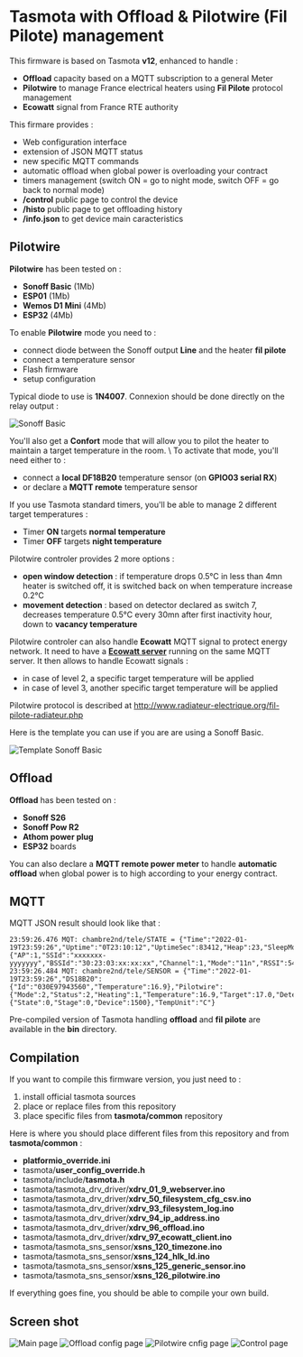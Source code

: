 Tasmota with Offload & Pilotwire (Fil Pilote) management
=============

This firmware is based on Tasmota **v12**, enhanced to handle :
* **Offload** capacity based on a MQTT subscription to a general Meter
* **Pilotwire** to manage France electrical heaters using **Fil Pilote** protocol management
* **Ecowatt** signal from France RTE authority

This firmare provides :
  * Web configuration interface
  * extension of JSON MQTT status
  * new specific MQTT commands
  * automatic offload when global power is overloading your contract
  * timers management (switch ON = go to night mode, switch OFF = go back to normal mode)
  * **/control** public page to control the device
  * **/histo** public page to get offloading history
  * **/info.json** to get device main caracteristics

Pilotwire
---------

**Pilotwire** has been tested on :
  * **Sonoff Basic** (1Mb)
  * **ESP01** (1Mb)
  * **Wemos D1 Mini** (4Mb)
  * **ESP32** (4Mb)

To enable **Pilotwire** mode you need to :
  * connect diode between the Sonoff output **Line** and the heater **fil pilote**
  * connect a temperature sensor
  * Flash firmware
  * setup configuration

Typical diode to use is **1N4007**. Connexion should be done directly on the relay output :

![Sonoff Basic](https://raw.githubusercontent.com/NicolasBernaerts/tasmota/master/offload-pilotwire/screen/pilotwire-diode-single.jpg)

You'll also get a **Confort** mode that will allow you to pilot the heater to maintain a target temperature in the room. \\
To activate that mode, you'll need either to :
  * connect a **local DF18B20** temperature sensor (on **GPIO03 serial RX**)
  * or declare a **MQTT remote** temperature sensor

If you use Tasmota standard timers, you'll be able to manage 2 different target temperatures :
  * Timer **ON** targets **normal temperature**
  * Timer **OFF** targets **night temperature**

Pilotwire controler provides 2 more options :
  * **open window detection** : if temperature drops 0.5°C in less than 4mn heater is switched off, it is switched back on when temperature increase 0.2°C
  * **movement detection** : based on detector declared as switch 7, decreases temperature 0.5°C every 30mn after first inactivity hour, down to **vacancy temperature**

Pilotwire controler can also handle **Ecowatt** MQTT signal to protect energy network.
It need to have a [**Ecowatt server**](https://github.com/NicolasBernaerts/tasmota/tree/master/ecowatt) running on the same MQTT server.
It then allows to handle Ecowatt signals :
  * in case of level 2, a specific target temperature will be applied
  * in case of level 3, another specific target temperature will be applied

Pilotwire protocol is described at http://www.radiateur-electrique.org/fil-pilote-radiateur.php

Here is the template you can use if you are are using a Sonoff Basic.

![Template Sonoff Basic](https://raw.githubusercontent.com/NicolasBernaerts/tasmota/master/offload-pilotwire/screen/tasmota-pilotwire-template.png) 

Offload
-------

**Offload** has been tested on :
  * **Sonoff S26**
  * **Sonoff Pow R2**
  * **Athom power plug**
  * **ESP32** boards
  
You can also declare a **MQTT remote power meter** to handle **automatic offload** when global power is to high according to your energy contract.

MQTT
----

MQTT JSON result should look like that :

    23:59:26.476 MQT: chambre2nd/tele/STATE = {"Time":"2022-01-19T23:59:26","Uptime":"0T23:10:12","UptimeSec":83412,"Heap":23,"SleepMode":"Dynamic","Sleep":50,"LoadAvg":19,"MqttCount":5,"POWER":"OFF","Wifi":{"AP":1,"SSId":"xxxxxxx-yyyyyyy","BSSId":"30:23:03:xx:xx:xx","Channel":1,"Mode":"11n","RSSI":54,"Signal":-73,"LinkCount":1,"Downtime":"0T00:00:05"}}
    23:59:26.484 MQT: chambre2nd/tele/SENSOR = {"Time":"2022-01-19T23:59:26","DS18B20":{"Id":"030E97943560","Temperature":16.9},"Pilotwire":{"Mode":2,"Status":2,"Heating":1,"Temperature":16.9,"Target":17.0,"Detect":128,"Window":0},"Offload":{"State":0,"Stage":0,"Device":1500},"TempUnit":"C"}

Pre-compiled version of Tasmota handling **offload** and **fil pilote** are available in the **bin** directory.

Compilation
-----------

If you want to compile this firmware version, you just need to :
1. install official tasmota sources
2. place or replace files from this repository
3. place specific files from **tasmota/common** repository

Here is where you should place different files from this repository and from **tasmota/common** :
* **platformio_override.ini**
* tasmota/**user_config_override.h**
* tasmota/include/**tasmota.h**
* tasmota/tasmota_drv_driver/**xdrv_01_9_webserver.ino**
* tasmota/tasmota_drv_driver/**xdrv_50_filesystem_cfg_csv.ino**
* tasmota/tasmota_drv_driver/**xdrv_93_filesystem_log.ino**
* tasmota/tasmota_drv_driver/**xdrv_94_ip_address.ino**
* tasmota/tasmota_drv_driver/**xdrv_96_offload.ino**
* tasmota/tasmota_drv_driver/**xdrv_97_ecowatt_client.ino**
* tasmota/tasmota_sns_sensor/**xsns_120_timezone.ino**
* tasmota/tasmota_sns_sensor/**xsns_124_hlk_ld.ino**
* tasmota/tasmota_sns_sensor/**xsns_125_generic_sensor.ino**
* tasmota/tasmota_sns_sensor/**xsns_126_pilotwire.ino**

If everything goes fine, you should be able to compile your own build.

Screen shot
-----------

![Main page](https://raw.githubusercontent.com/NicolasBernaerts/tasmota/master/offload-pilotwire/screen/tasmota-pilotwire-main.png) 
![Offload config page](https://raw.githubusercontent.com/NicolasBernaerts/tasmota/master/offload-pilotwire/screen/tasmota-offload-config.png) 
![Pilotwire cnfig page](https://raw.githubusercontent.com/NicolasBernaerts/tasmota/master/offload-pilotwire/screen/tasmota-pilotwire-config.png) 
![Control page](https://raw.githubusercontent.com/NicolasBernaerts/tasmota/master/offload-pilotwire/screen/tasmota-pilotwire-control.jpg)
